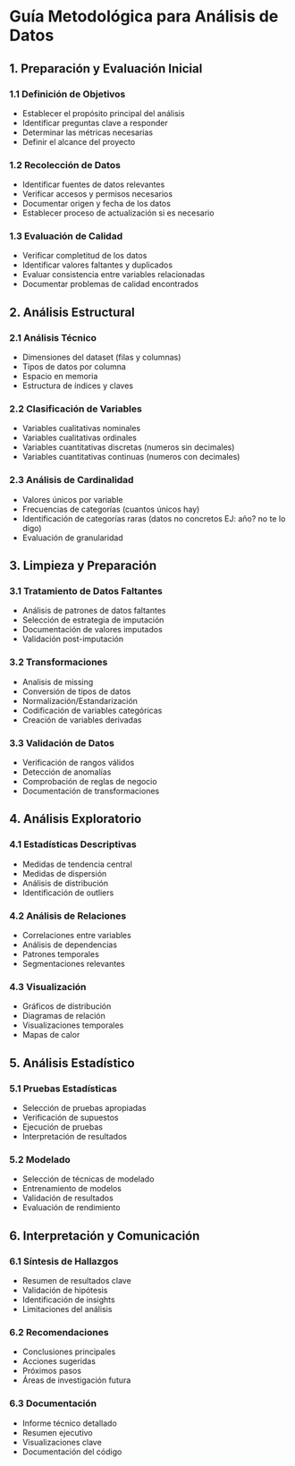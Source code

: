 # Guía Metodológica para Análisis de Datos

## 1. Preparación y Evaluación Inicial

### 1.1 Definición de Objetivos
- Establecer el propósito principal del análisis
- Identificar preguntas clave a responder
- Determinar las métricas necesarias
- Definir el alcance del proyecto

### 1.2 Recolección de Datos
- Identificar fuentes de datos relevantes
- Verificar accesos y permisos necesarios
- Documentar origen y fecha de los datos
- Establecer proceso de actualización si es necesario

### 1.3 Evaluación de Calidad
- Verificar completitud de los datos
- Identificar valores faltantes y duplicados
- Evaluar consistencia entre variables relacionadas
- Documentar problemas de calidad encontrados

## 2. Análisis Estructural

### 2.1 Análisis Técnico
- Dimensiones del dataset (filas y columnas)
- Tipos de datos por columna
- Espacio en memoria
- Estructura de índices y claves

### 2.2 Clasificación de Variables
- Variables cualitativas nominales
- Variables cualitativas ordinales
- Variables cuantitativas discretas (numeros sin decimales)
- Variables cuantitativas continuas (numeros con decimales)

### 2.3 Análisis de Cardinalidad
- Valores únicos por variable
- Frecuencias de categorías (cuantos únicos hay)
- Identificación de categorías raras (datos no concretos EJ: año? no te lo digo)
- Evaluación de granularidad

## 3. Limpieza y Preparación

### 3.1 Tratamiento de Datos Faltantes
- Análisis de patrones de datos faltantes
- Selección de estrategia de imputación
- Documentación de valores imputados
- Validación post-imputación

### 3.2 Transformaciones
- Analisis de missing
- Conversión de tipos de datos
- Normalización/Estandarización
- Codificación de variables categóricas
- Creación de variables derivadas

### 3.3 Validación de Datos
- Verificación de rangos válidos
- Detección de anomalías
- Comprobación de reglas de negocio
- Documentación de transformaciones

## 4. Análisis Exploratorio

### 4.1 Estadísticas Descriptivas
- Medidas de tendencia central
- Medidas de dispersión
- Análisis de distribución
- Identificación de outliers

### 4.2 Análisis de Relaciones
- Correlaciones entre variables
- Análisis de dependencias
- Patrones temporales
- Segmentaciones relevantes

### 4.3 Visualización
- Gráficos de distribución
- Diagramas de relación
- Visualizaciones temporales
- Mapas de calor

## 5. Análisis Estadístico

### 5.1 Pruebas Estadísticas
- Selección de pruebas apropiadas
- Verificación de supuestos
- Ejecución de pruebas
- Interpretación de resultados

### 5.2 Modelado
- Selección de técnicas de modelado
- Entrenamiento de modelos
- Validación de resultados
- Evaluación de rendimiento

## 6. Interpretación y Comunicación

### 6.1 Síntesis de Hallazgos
- Resumen de resultados clave
- Validación de hipótesis
- Identificación de insights
- Limitaciones del análisis

### 6.2 Recomendaciones
- Conclusiones principales
- Acciones sugeridas
- Próximos pasos
- Áreas de investigación futura

### 6.3 Documentación
- Informe técnico detallado
- Resumen ejecutivo
- Visualizaciones clave
- Documentación del código